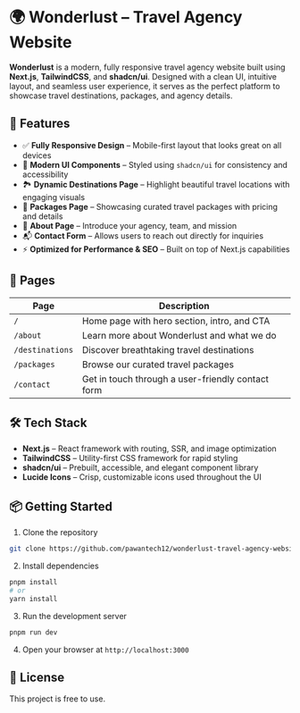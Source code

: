 # 🌍 Wonderlust – Travel Agency Website

**Wonderlust** is a modern, fully responsive travel agency website built using **Next.js**, **TailwindCSS**, and **shadcn/ui**. Designed with a clean UI, intuitive layout, and seamless user experience, it serves as the perfect platform to showcase travel destinations, packages, and agency details.

## 🚀 Features

- ✅ **Fully Responsive Design** – Mobile-first layout that looks great on all devices
- 🎨 **Modern UI Components** – Styled using `shadcn/ui` for consistency and accessibility
- 🏞️ **Dynamic Destinations Page** – Highlight beautiful travel locations with engaging visuals
- 💼 **Packages Page** – Showcasing curated travel packages with pricing and details
- 🧭 **About Page** – Introduce your agency, team, and mission
- 📬 **Contact Form** – Allows users to reach out directly for inquiries
- ⚡ **Optimized for Performance & SEO** – Built on top of Next.js capabilities

## 📁 Pages

| Page            | Description                                       |
| --------------- | ------------------------------------------------- |
| `/`             | Home page with hero section, intro, and CTA       |
| `/about`        | Learn more about Wonderlust and what we do        |
| `/destinations` | Discover breathtaking travel destinations         |
| `/packages`     | Browse our curated travel packages                |
| `/contact`      | Get in touch through a user-friendly contact form |

## 🛠️ Tech Stack

- **Next.js** – React framework with routing, SSR, and image optimization
- **TailwindCSS** – Utility-first CSS framework for rapid styling
- **shadcn/ui** – Prebuilt, accessible, and elegant component library
- **Lucide Icons** – Crisp, customizable icons used throughout the UI

## 📦 Getting Started

1. Clone the repository

```bash
git clone https://github.com/pawantech12/wonderlust-travel-agency-website.git
```

2. Install dependencies

```bash
pnpm install
# or
yarn install
```

3. Run the development server

```bash
pnpm run dev
```

4. Open your browser at `http://localhost:3000`

## 📄 License

This project is free to use.
